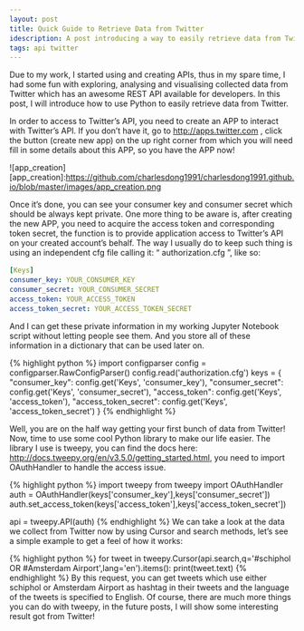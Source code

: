```yaml
---
layout: post
title: Quick Guide to Retrieve Data from Twitter
idescription: A post introducing a way to easily retrieve data from Twitter
tags: api twitter 
---
```



Due to my work, I started using and creating APIs, thus in my spare time, I had some fun with exploring, analysing and visualising collected data from Twitter which has an awesome REST API available for developers. In this post, I will introduce how to use Python to easily retrieve data from Twitter.

In order to access to Twitter’s API, you need to create an APP to interact with Twitter’s API. If you don’t have it, go to http://apps.twitter.com , click the button (create new app) on the up right corner from which you will need fill in some details about this APP, so you have the APP now! 

![app_creation]
[app_creation]:https://github.com/charlesdong1991/charlesdong1991.github.io/blob/master/images/app_creation.png

Once it’s done, you can see your consumer key and consumer secret which should be always kept private. One more thing to be aware is, after creating the new APP, you need to acquire the access token and corresponding token secret, the function is to provide application access to Twitter’s API on your created account’s behalf. The way I usually do to keep such thing is using an independent cfg file calling it: “ authorization.cfg ”, like so:

```yaml
[Keys]
consumer_key: YOUR_CONSUMER_KEY
consumer_secret: YOUR_CONSUMER_SECRET
access_token: YOUR_ACCESS_TOKEN
access_token_secret: YOUR_ACCESS_TOKEN_SECRET
```

And I can get these private information in my working Jupyter Notebook script without letting people see them. And you store all of these information in a dictionary that can be used later on.

{% highlight python %}
import configparser
config = configparser.RawConfigParser()
config.read('authorization.cfg')
keys = {
      "consumer_key": config.get('Keys', 'consumer_key'),
      "consumer_secret": config.get('Keys', 'consumer_secret'),
      "access_token": config.get('Keys', 'access_token'),
      "access_token_secret": config.get('Keys', 'access_token_secret')
  }
{% endhighlight %}

Well, you are on the half way getting your first bunch of data from Twitter! Now, time to use some cool Python library to make our life easier. The library I use is tweepy, you can find the docs here: http://docs.tweepy.org/en/v3.5.0/getting_started.html, you need to import OAuthHandler to handle the access issue.

{% highlight python %}
import tweepy
from tweepy import OAuthHandler
auth = OAuthHandler(keys['consumer_key'],keys['consumer_secret'])
auth.set_access_token(keys['access_token'],keys['access_token_secret'])

api = tweepy.API(auth)
{% endhighlight %}
We can take a look at the data we collect from Twitter now by using Cursor and search methods, let’s see a simple example to get a feel of how it works:

{% highlight python %}
for tweet in tweepy.Cursor(api.search,q='#schiphol OR #Amsterdam Airport',lang='en').items():
    print(tweet.text)
{% endhighlight %}
By this request, you can get tweets which use either schiphol or Amsterdam Airport as hashtag in their tweets and the language of the tweets is specified to English. Of course, there are much more things you can do with tweepy, in the future posts, I will show some interesting result got from Twitter! 
